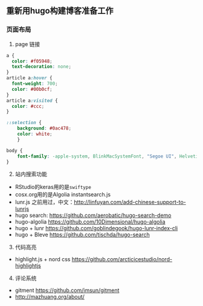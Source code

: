 ## 重新用hugo构建博客准备工作

### 页面布局

1. page 链接

```css
a {
  color: #f05948;
  text-decoration: none;
}
article a:hover {
  font-weight: 700;
  color: #00b0cf;
}
article a:visited {
  color: #ccc;
}

::selection {
    background: #0ac478;
    color: white;
    }

body {
    font-family: -apple-system, BlinkMacSystemFont, "Segoe UI", Helvetica, Arial, "PingFang SC","Microsoft YaHei","Microsoft JhengHei","Source Han Sans SC","Noto Sans CJK SC","Source Han Sans CN","Noto Sans SC","Source Han Sans TC","Noto Sans CJK TC","WenQuanYi Micro Hei", SimSun, sans-serif, "Apple Color Emoji", "Segoe UI Emoji", "Segoe UI Symbol";
}
```
2. 站内搜索功能

- RStudio的keras用的是`swiftype`
- cosx.org用的是Algolia instantsearch.js
- lunr.js 之前用过，中文：http://linfuyan.com/add-chinese-support-to-lunrjs 
- hugo search: https://github.com/aerobatic/hugo-search-demo 
- hugo-algolia https://github.com/10Dimensional/hugo-algolia 
- hugo + lunr https://github.com/goblindegook/hugo-lunr-index-cli 
- hugo + Bleve https://github.com/tischda/hugo-search

3. 代码高亮

- highlight.js + nord css https://github.com/arcticicestudio/nord-highlightjs 


4. 评论系统

- gitment  https://github.com/imsun/gitment
- http://mazhuang.org/about/ 

